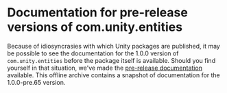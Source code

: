 # Documentation for pre-release versions of com.unity.entities

Because of idiosyncrasies with which Unity packages are published, it may be possible to see the documentation for the 1.0.0 version of `com.unity.entities` before the package itself is available.  Should you find yourself in that situation, we've made the [pre-release documentation](images/com.unity.entities@1.0.zip) available.  This offline archive contains a snapshot of documentation for the 1.0.0-pre.65 version.
